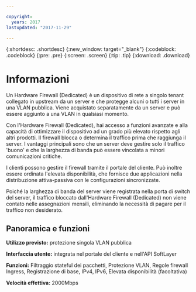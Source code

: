```yaml
---

copyright:
  years: 2017
lastupdated: "2017-11-29"

---
```


{:shortdesc: .shortdesc}
{:new_window: target="_blank"}
{:codeblock: .codeblock}
{:pre: .pre}
{:screen: .screen}
{:tip: .tip}
{:download: .download}

# Informazioni

Un Hardware Firewall (Dedicated) è un dispositivo di rete a singolo tenant collegato in upstream da un server e che protegge alcuni o tutti i server in una VLAN pubblica. Viene acquistato separatamente da un server e può essere aggiunto a una VLAN in qualsiasi momento.   

Con l'Hardware Firewall (Dedicated), hai accesso a funzioni avanzate e alla capacità di ottimizzare il dispositivo ad un grado più elevato rispetto agli altri prodotti. Il firewall blocca o determina il traffico prima che raggiunga il server. I vantaggi principali sono che un server deve gestire solo il traffico 'buono' e che la larghezza di banda può essere vincolata a minori comunicazioni critiche. 

I clienti possono gestire il firewall tramite il portale del cliente. Può inoltre essere ordinata l'elevata disponibilità, che fornisce due applicazioni nella distribuzione attiva-passiva con le configurazioni sincronizzate.

Poiché la larghezza di banda del server viene registrata nella porta di switch del server, il traffico bloccato dall'Hardware Firewall (Dedicated) non viene contato nelle assegnazioni mensili, eliminando la necessità di pagare per il traffico non desiderato.

## Panoramica e funzioni

**Utilizzo previsto:** protezione singola VLAN pubblica

**Interfaccia utente:** integrata nel portale del cliente e nell'API SoftLayer

**Funzioni:** Filtraggio stateful dei pacchetti, Protezione VLAN, Regole firewall Ingress, Registrazione di base, IPv4, IPv6, Elevata disponibilità (facoltativa)

**Velocità effettiva:** 2000Mbps

